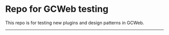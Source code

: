 # Repo for GCWeb testing
This repo is for testing new plugins and design patterns in GCWeb.


------
